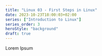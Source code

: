 ```yaml
---
title: "Linux 03 - First Steps in Linux"
date: 2023-10-23T18:00:03+02:00
series: ["Introduction to Linux"]
series_order: 3
heroStyle: "background"
draft: true
---
```


Lorem Ipsum